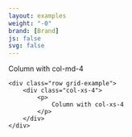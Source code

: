 ```yaml
---
layout: examples
weight: "-0"
brand: [Brand]
js: false
svg: false
---
```


<div class="container-fluid">
	<div class="row grid-example">
		<div class="col-md-4">
			<p>
				Column with col-md-4
			</p>
		</div>
	</div>

	<div class="row grid-example">
		<div class="col-xs-4">
			<p>
				Column with col-xs-4
			</p>
		</div>
	</div>
</div>